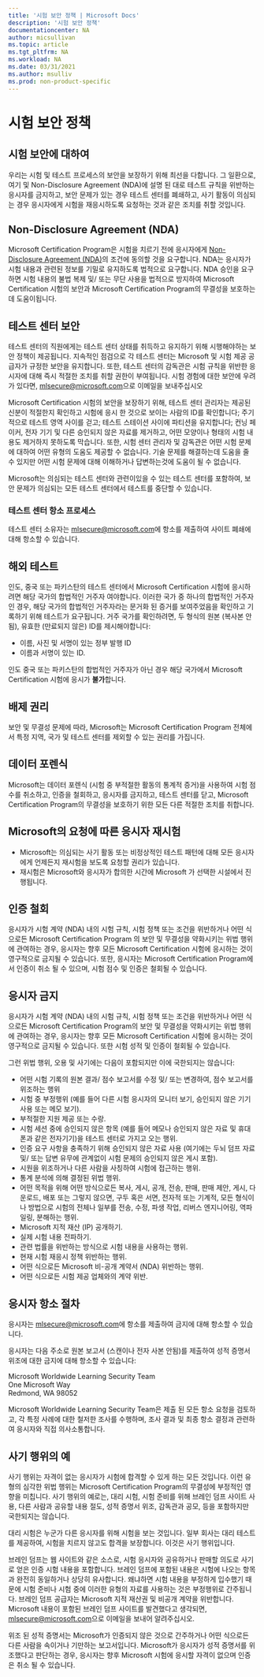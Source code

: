 ```yaml
---
title: '시험 보안 정책 | Microsoft Docs'
description: '시험 보안 정책' 
documentationcenter: NA 
author: micsullivan
ms.topic: article
ms.tgt_pltfrm: NA
ms.workload: NA
ms.date: 03/31/2021
ms.author: msulliv
ms.prod: non-product-specific
---
```

# 시험 보안 정책

## 시험 보안에 대하여

우리는 시험 및 테스트 프로세스의 보안을 보장하기 위해 최선을 다합니다. 그 일환으로, 여기 및 Non-Disclosure Agreement (NDA)에 설명 된 대로 테스트 규칙을 위반하는 응시자를 금지하고, 보안 문제가 있는 경우 테스트 센터를 폐쇄하고, 사기 활동이 의심되는 경우 응시자에게 시험을 재응시하도록 요청하는 것과 같은 조치를 취할 것입니다. 

## Non-Disclosure Agreement (NDA)

Microsoft Certification Program은 시험을 치르기 전에 응시자에게 [Non-Disclosure Agreement (NDA)](/learn/certifications/microsoft-exam-non-disclosure-agreement)의 조건에 동의할 것을 요구합니다. NDA는 응시자가 시험 내용과 관련된 정보를 기밀로 유지하도록 법적으로 요구합니다. NDA 승인을 요구하면 시험 내용의 불법 복제 및/ 또는 무단 사용을 법적으로 방지하여 Microsoft Certification 시험의 보안과 Microsoft Certification Program의 무결성을 보호하는데 도움이됩니다. 

## 테스트 센터 보안

테스트 센터의 직원에게는 테스트 센터 상태를 취득하고 유지하기 위해 시행해야하는 보안 정책이 제공됩니다. 지속적인 점검으로 각 테스트 센터는 Microsoft 및 시험 제공 공급자가 규정한 보안을 유지합니다. 또한, 테스트 센터의 감독관은 시험 규칙을 위반한 응시자에 대해 즉시 적절한 조치를 취할 권한이 부여됩니다. 시험 경험에 대한 보안에 우려가 있다면, [mlsecure@microsoft.com](mailto:mlsecure@microsoft.com)으로 이메일을 보내주십시오

Microsoft Certification 시험의 보안을 보장하기 위해, 테스트 센터 관리자는 제공된 신분이 적절한지 확인하고 시험에 응시 한 것으로 보이는 사람의 ID를 확인합니다; 주기적으로 테스트 영역 사이를 걷고; 테스트 스테이션 사이에 파티션을 유지합니다; 컨닝 페이커, 전자 기기 및 다른 승인되지 않은 자료를 제거하고, 어떤 모양이나 형태의 시험 내용도 제거하지 못하도록 막습니다. 또한, 시험 센터 관리자 및 감독관은 어떤 시험 문제에 대하여 어떤 유형의 도움도 제공할 수 없습니다. 기술 문제를 해결하는데 도움을 줄 수 있지만 어떤 시험 문제에 대해 이해하거나 답변하는것에 도움이 될 수 없습니다. 

Microsoft는 의심되는 테스트 센터와 관련이있을 수 있는 테스트 센터를 포함하여, 보안 문제가 의심되는 모든 테스트 센터에서 테스트를 중단할 수 있습니다. 

### 테스트 센터 항소 프로세스

테스트 센터 소유자는 [mlsecure@microsoft.com](mailto:mlsecure@microsoft.com)에 항소를 제출하여 사이트 폐쇄에 대해 항소할 수 있습니다. 

## 해외 테스트

인도, 중국 또는 파키스탄의 테스트 센터에서 Microsoft Certification 시험에 응시하려면 해당 국가의 합법적인 거주자 여야합니다. 이러한 국가 중 하나의 합법적인 거주자인 경우, 해당 국가의 합법적인 거주자라는 문거화 된 증거를 보여주었음을 확인하고 기록하기 위해 테스트가 요구됩니다. 거주 국가를 확인하려면, 두 형식의 원본 (복사본 안됨), 유효한 (만료되지 않은) ID를 제시해야합니다:

- 이름, 사진 및 서명이 있는 정부 발행 ID  
- 이름과 서명이 있는 ID.

인도 중국 또는 파키스탄의 합법적인 거주자가 아닌 경우 해당 국가에서 Microsoft Certification 시험에 응시가 **불가**합니다.

## 배제 권리

보안 및 무결성 문제에 따라, Microsoft는 Microsoft Certification Program 전체에서 특정 지역, 국가 및 테스트 센터를 제외할 수 있는 권리를 가집니다. 

## 데이터 포렌식

Microsoft는 데이터 포렌식 (시험 중 부적절한 활동의 통계적 증거)을 사용하여 시험 점수를 취소하고, 인증을 철회하고, 응시자를 금지하고, 테스트 센터를 닫고, Microsoft Certification Program의 무결성을 보호하기 위한 모든 다른 적절한 조치를 취합니다. 

## Microsoft의 요청에 따른 응시자 재시험

- Microsoft는 의심되는 사기 활동 또는 비정상적인 테스트 패턴에 대해 모든 응시자에게 언제든지 재시험을 보도록 요청할 권리가 있습니다. 
- 재시험은 Microsoft와 응시자가 합의한 시간에 Microsoft 가 선택한 시설에서 진행됩니다. 

## 인증 철회

응시자가 시험 계약 (NDA) 내의 시험 규칙, 시험 정책 또는 조건을 위반하거나 어떤 식으로든 Microsoft Certification Program 의 보안 및 무결성을 약화시키는 위법 행위에 관여하는 경우, 응시자는 향후 모든 Microsoft Certification 시험에 응시하는 것이 영구적으로 금지될 수 있습니다. 또한, 응시자는 Microsoft Certification Program에서 인증이 취소 될 수 있으며, 시험 점수 및 인증은 철회될 수 있습니다.  

## 응시자 금지 

응시자가 시험 계약 (NDA) 내의 시험 규칙, 시험 정책 또는 조건을 위반하거나 어떤 식으로든 Microsoft Certification Program의 보안 및 무결성을 약화시키는 위법 행위에 관여하는 경우, 응시자는 향후 모든 Microsoft Certification 시험에 응시하는 것이 영구적으로 금지될 수 있습니다. 또한 시험 성적 및 인증이 철회될 수 있습니다. 

그런 위법 행위, 오용 및 사기에는 다음이 포함되지만 이에 국한되지는 않습니다:

- 어떤 시험 기록의 원본 결과/ 점수 보고서를 수정 및/ 또는 변경하여, 점수 보고서를 위조하는 행위 
- 시험 중 부정행위 (예를 들어 다른 시험 응시자의 모니터 보기, 승인되지 않은 기기 사용 또는 메모 보기).
- 부적절한 지원 제공 또는 수랑.
- 시험 세션 중에 승인되지 않은 항목 (예를 들어 메모나 승인되지 않은 자료 및 휴대폰과 같은 전자기기)을 테스트 센터로 가지고 오는 행위.
- 인증 요구 사항을 충족하기 위해 승인되지 않은 자료 사용 (여기에는 두뇌 덤프 자료 및/ 또는 답변 유무에 관계없이 시험 문제의 승인되지 않은 게시 포함).
- 시원을 위조하거나 다른 사람을 사칭하여 시험에 접근하는 행위.
- 통계 분석에 의해 결정된 위법 행위. 
- 어떤 목적을 위해 어떤 방식으로든 복사, 게시, 공개, 전송, 판매, 판매 제안, 게시, 다운로드, 배포 또는 그렇지 않으면, 구두 혹은 서면, 전자적 또는 기계적, 모든 형식이나 방법으로 시험의 전체나 일부를 전송, 수정, 파생 작업, 리버스 엔지니어링, 역파일링, 분해하는 행위.
- Microsoft 지적 재산 (IP) 공개하기.
- 실제 시험 내용 전파하기.
- 관련 법률을 위반하는 방식으로 시험 내용을 사용하는 행위.
- 현재 시험 재응시 정책 위반하는 행위.
- 어떤 식으로든 Microsoft 비-공개 계약서 (NDA) 위반하는 행위.
- 어떤 식으로든 시험 제공 업체와의 계약 위반.

## 응시자 항소 절차

응시자는 [mlsecure@microsoft.com](mailto:mlsecure@microsoft.com)에 항소를 제출하여 금지에 대해 항소할 수 있습니다. 

응시자는 다음 주소로 원본 보고서 (스캔이나 전자 사본 안됨)를 제출하여 성적 증명서 위조에 대한 금지에 대해 항소할 수 있습니다:

  Microsoft Worldwide Learning Security Team  
  One Microsoft Way  
  Redmond, WA 98052

Microsoft Worldwide Learning Security Team은 제출 된 모든 항소 요청을 검토하고, 각 특정 사례에 대한 철저한 조사를 수행하며, 조사 결과 및 최종 항소 결정과 관련하여 응시자와 직접 의사소통합니다.

## 사기 행위의 예

사기 행위는 자격이 없는 응시자가 시험에 합격할 수 있게 하는 모든 것입니다. 이런 유형의 심각한 위법 행위는 Microsoft Certification Program의 무결성에 부정적인 영향을 미칩니다. 사기 행위의 예로는, 대리 시험, 시험 준비를 위해 브레인 덤프 사이트 사용, 다른 사람과 공유할 내용 절도, 성적 증명서 위조, 감독관과 공모, 등을 포함하지만 국한되지는 않습니다.

대리 시험은 누군가 다른 응시자를 위해 시험을 보는 것입니다. 일부 회사는 대리 테스트를 제공하여, 시험을 치르지 않고도 합격을 보장합니다. 이것은 사기 행위입니다. 

브레인 덤프는 웹 사이트와 같은 소스로, 시험 응시자와 공유하거나 판매할 의도로 사기로 얻은 인증 시험 내용을 포함합니다. 브레인 덤프에 포함된 내용은 시험에 나오는 항목과 완전히 동일하거나 상당히 유사합니다. 왜냐하면 시험 내용을 부정하게 입수했기 때문에 시험 준비나 시험 중에 이러한 유형의 자료를 사용하는 것은 부정행위로 간주됩니다. 브레인 덤프 공급자는 Microsoft 지적 재산권 및 비공개 계약을 위반합니다. Microsoft 내용이 포함된 브레인 덤프 사이트를 발견했다고 생각되면, [mlsecure@microsoft.com](mailto:mlsecure@microsoft.com)으로 이메일을 보내어 알려주십시오. 

위조 된 성적 증명서는 Microsoft가 인증되지 않은 것으로 간주하거나 어떤 식으로든 다른 사람을 속이거나 기만하는 보고서입니다. Microsoft가 응시자가 성적 증명서를 위조했다고 판단하는 경우, 응시자는 향후 Microsoft 시험에 응시할 자격이 없으며 인증은 취소 될 수 있습니다. 